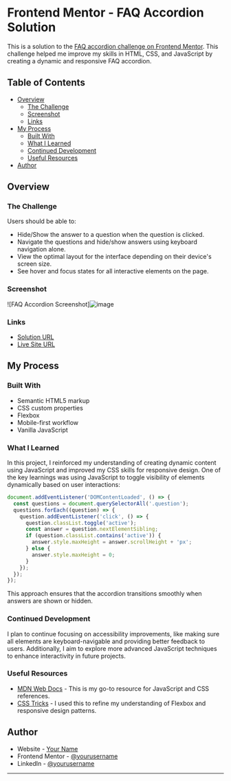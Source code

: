 # Frontend Mentor - FAQ Accordion Solution

This is a solution to the [FAQ accordion challenge on Frontend Mentor](https://www.frontendmentor.io/challenges/faq-accordion-wyfFdeBwBz). This challenge helped me improve my skills in HTML, CSS, and JavaScript by creating a dynamic and responsive FAQ accordion.

## Table of Contents

- [Overview](#overview)
  - [The Challenge](#the-challenge)
  - [Screenshot](#screenshot)
  - [Links](#links)
- [My Process](#my-process)
  - [Built With](#built-with)
  - [What I Learned](#what-i-learned)
  - [Continued Development](#continued-development)
  - [Useful Resources](#useful-resources)
- [Author](#author)


## Overview

### The Challenge

Users should be able to:

- Hide/Show the answer to a question when the question is clicked.
- Navigate the questions and hide/show answers using keyboard navigation alone.
- View the optimal layout for the interface depending on their device's screen size.
- See hover and focus states for all interactive elements on the page.

### Screenshot

![FAQ Accordion Screenshot]![image](https://github.com/user-attachments/assets/5cf9a256-b081-4052-aeda-dfc3435dc54e)


### Links

- [Solution URL](https://github.com/Phushyamithra/FAQ-Accordion-FM)
- [Live Site URL](https://phushyamithra.github.io/FAQ-Accordion-FM/)

## My Process

### Built With

- Semantic HTML5 markup
- CSS custom properties
- Flexbox
- Mobile-first workflow
- Vanilla JavaScript

### What I Learned

In this project, I reinforced my understanding of creating dynamic content using JavaScript and improved my CSS skills for responsive design. One of the key learnings was using JavaScript to toggle visibility of elements dynamically based on user interactions:

```js
document.addEventListener('DOMContentLoaded', () => {
  const questions = document.querySelectorAll('.question');
  questions.forEach((question) => {
    question.addEventListener('click', () => {
      question.classList.toggle('active');
      const answer = question.nextElementSibling;
      if (question.classList.contains('active')) {
        answer.style.maxHeight = answer.scrollHeight + 'px';
      } else {
        answer.style.maxHeight = 0;
      }
    });
  });
});
```

This approach ensures that the accordion transitions smoothly when answers are shown or hidden.

### Continued Development

I plan to continue focusing on accessibility improvements, like making sure all elements are keyboard-navigable and providing better feedback to users. Additionally, I aim to explore more advanced JavaScript techniques to enhance interactivity in future projects.

### Useful Resources

- [MDN Web Docs](https://developer.mozilla.org/) - This is my go-to resource for JavaScript and CSS references.
- [CSS Tricks](https://css-tricks.com/) - I used this to refine my understanding of Flexbox and responsive design patterns.

## Author

- Website - [Your Name](https://portfolio-mine-kappa.vercel.app/)
- Frontend Mentor - [@yourusername](https://www.frontendmentor.io/profile/Phushyamithra)
- LinkedIn - [@yourusername](https://www.linkedin.com/in/phushya-mithra-gauri-77a359171/)

---
